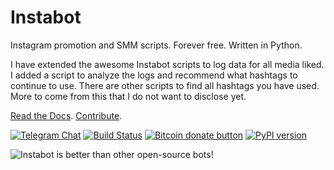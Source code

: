 # Instabot

Instagram promotion and SMM scripts.
Forever free. Written in Python.

I have extended the awesome Instabot scripts to log data for all media liked. I added a script to analyze the logs and recommend what hashtags to continue to use. There are other scripts to find all hashtags you have used. More to come from this that I do not want to disclose yet. 



[Read the Docs](https://instagrambot.github.io/docs/). [Contribute](https://github.com/instagrambot/docs/blob/master/CONTRIBUTING.md).

[![Telegram Chat](https://img.shields.io/badge/chat%20on-Telegram-blue.svg)](https://t.me/instabotproject)
[![Build Status](https://travis-ci.org/instagrambot/instabot.svg?branch=master)](https://travis-ci.org/instagrambot/instabot)
<span class="badge-bitcoin"><a href="https://github.com/instagrambot/instabot/blob/master/.github/DONATE_BITCOIN.md" title="Donate once-off to this project using Bitcoin"><img src="https://img.shields.io/badge/bitcoin-donate-yellow.svg" alt="Bitcoin donate button" /></a></span>
[![PyPI version](https://badge.fury.io/py/instabot.svg)](https://badge.fury.io/py/instabot)


![Instabot is better than other open-source bots!](https://github.com/instagrambot/docs/blob/master/img/instabot_3_bots.png "Instabot is better than other open-source bots!")
